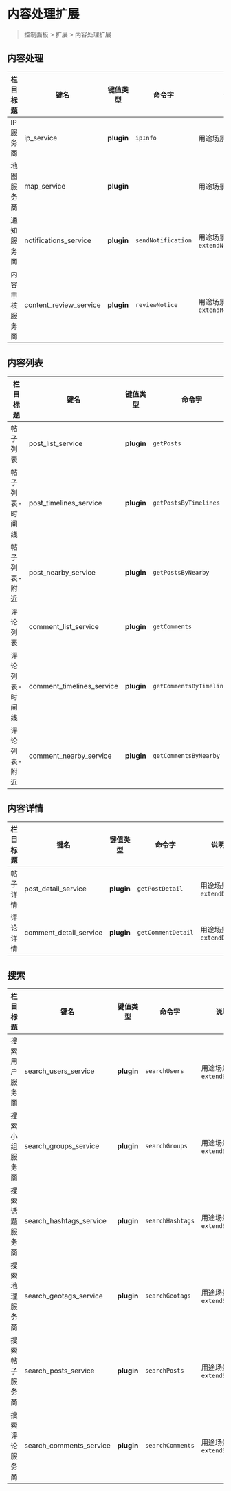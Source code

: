 # 内容处理扩展

> 控制面板 > 扩展 > 内容处理扩展

## 内容处理

| 栏目标题 | 键名 | 键值类型 | 命令字 | 说明 |
| --- | --- | --- | --- | --- |
| IP 服务商 | ip_service | **plugin** | `ipInfo` | 用途场景 `extendIp` |
| 地图服务商 | map_service | **plugin** |  | 用途场景 `extendMap` |
| 通知服务商 | notifications_service | **plugin** | `sendNotification` | 用途场景 `extendNotification` |
| 内容审核服务商 | content_review_service | **plugin** | `reviewNotice` | 用途场景 `extendReview` |

## 内容列表

| 栏目标题 | 键名 | 键值类型 | 命令字 | 说明 |
| --- | --- | --- | --- | --- |
| 帖子列表 | post_list_service | **plugin** | `getPosts` | 用途场景 `extendData` |
| 帖子列表-时间线 | post_timelines_service | **plugin** | `getPostsByTimelines` | 用途场景 `extendData` |
| 帖子列表-附近 | post_nearby_service | **plugin** | `getPostsByNearby` | 用途场景 `extendData` |
| 评论列表 | comment_list_service | **plugin** | `getComments` | 用途场景 `extendData` |
| 评论列表-时间线 | comment_timelines_service | **plugin** | `getCommentsByTimelines` | 用途场景 `extendData` |
| 评论列表-附近 | comment_nearby_service | **plugin** | `getCommentsByNearby` | 用途场景 `extendData` |

## 内容详情

| 栏目标题 | 键名 | 键值类型 | 命令字 | 说明 |
| --- | --- | --- | --- | --- |
| 帖子详情 | post_detail_service | **plugin** | `getPostDetail` | 用途场景 `extendData` |
| 评论详情 | comment_detail_service | **plugin** | `getCommentDetail` | 用途场景 `extendData` |

## 搜索

| 栏目标题 | 键名 | 键值类型 | 命令字 | 说明 |
| --- | --- | --- | --- | --- |
| 搜索用户服务商 | search_users_service | **plugin** | `searchUsers` | 用途场景 `extendSearch` |
| 搜索小组服务商 | search_groups_service | **plugin** | `searchGroups` | 用途场景 `extendSearch` |
| 搜索话题服务商 | search_hashtags_service | **plugin** | `searchHashtags` | 用途场景 `extendSearch` |
| 搜索地理服务商 | search_geotags_service | **plugin** | `searchGeotags` | 用途场景 `extendSearch` |
| 搜索帖子服务商 | search_posts_service | **plugin** | `searchPosts` | 用途场景 `extendSearch` |
| 搜索评论服务商 | search_comments_service | **plugin** | `searchComments` | 用途场景 `extendSearch` |
